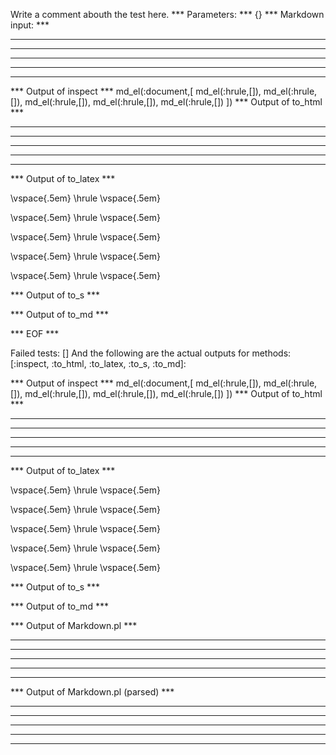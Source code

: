 Write a comment abouth the test here.
*** Parameters: ***
{}
*** Markdown input: ***
* * *

***

*****

- - -

---------------------------------------


*** Output of inspect ***
md_el(:document,[
	md_el(:hrule,[]),
	md_el(:hrule,[]),
	md_el(:hrule,[]),
	md_el(:hrule,[]),
	md_el(:hrule,[])
])
*** Output of to_html ***
<hr
    /><hr
    /><hr
    /><hr
    /><hr
    />
*** Output of to_latex ***

\vspace{.5em} \hrule \vspace{.5em}

\vspace{.5em} \hrule \vspace{.5em}

\vspace{.5em} \hrule \vspace{.5em}

\vspace{.5em} \hrule \vspace{.5em}

\vspace{.5em} \hrule \vspace{.5em}

*** Output of to_s ***

*** Output of to_md ***

*** EOF ***




Failed tests:   [] 
And the following are the actual outputs for methods:
   [:inspect, :to_html, :to_latex, :to_s, :to_md]:


*** Output of inspect ***
md_el(:document,[
	md_el(:hrule,[]),
	md_el(:hrule,[]),
	md_el(:hrule,[]),
	md_el(:hrule,[]),
	md_el(:hrule,[])
])
*** Output of to_html ***
<hr
    /><hr
    /><hr
    /><hr
    /><hr
    />
*** Output of to_latex ***

\vspace{.5em} \hrule \vspace{.5em}

\vspace{.5em} \hrule \vspace{.5em}

\vspace{.5em} \hrule \vspace{.5em}

\vspace{.5em} \hrule \vspace{.5em}

\vspace{.5em} \hrule \vspace{.5em}

*** Output of to_s ***

*** Output of to_md ***

*** Output of Markdown.pl ***
<hr />

<hr />

<hr />

<hr />

<hr />

*** Output of Markdown.pl (parsed) ***
<hr
    /><hr
    /><hr
    /><hr
    /><hr
    />